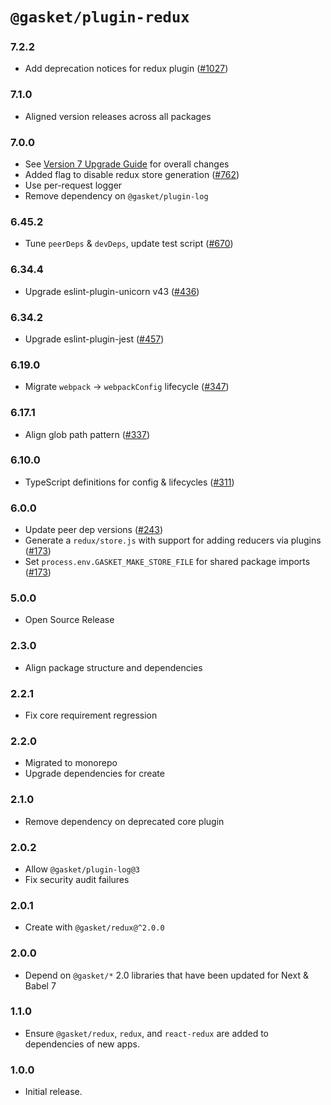 # `@gasket/plugin-redux`

### 7.2.2

- Add deprecation notices for redux plugin ([#1027])

### 7.1.0

- Aligned version releases across all packages

### 7.0.0

- See [Version 7 Upgrade Guide] for overall changes
- Added flag to disable redux store generation ([#762])
- Use per-request logger
- Remove dependency on `@gasket/plugin-log`

### 6.45.2

- Tune `peerDeps` & `devDeps`, update test script ([#670])

### 6.34.4

- Upgrade eslint-plugin-unicorn v43 ([#436])

### 6.34.2

- Upgrade eslint-plugin-jest ([#457])

### 6.19.0

- Migrate `webpack` -> `webpackConfig` lifecycle ([#347])

### 6.17.1

- Align glob path pattern ([#337])

### 6.10.0

- TypeScript definitions for config & lifecycles ([#311])

### 6.0.0

- Update peer dep versions ([#243])
- Generate a `redux/store.js` with support for adding reducers via plugins ([#173])
- Set `process.env.GASKET_MAKE_STORE_FILE` for shared package imports ([#173])

### 5.0.0

- Open Source Release

### 2.3.0

- Align package structure and dependencies

### 2.2.1

- Fix core requirement regression

### 2.2.0

- Migrated to monorepo
- Upgrade dependencies for create

### 2.1.0

- Remove dependency on deprecated core plugin

### 2.0.2

- Allow `@gasket/plugin-log@3`
- Fix security audit failures

### 2.0.1

- Create with `@gasket/redux@^2.0.0`

### 2.0.0

- Depend on `@gasket/*` 2.0 libraries that have been updated for Next & Babel 7

### 1.1.0

- Ensure `@gasket/redux`, `redux`, and `react-redux` are
  added to dependencies of new apps.

### 1.0.0

- Initial release.


[Version 7 Upgrade Guide]: /docs/upgrade-to-7.md
[#173]: https://github.com/godaddy/gasket/pull/173
[#243]: https://github.com/godaddy/gasket/pull/243
[#311]: https://github.com/godaddy/gasket/pull/311
[#337]: https://github.com/godaddy/gasket/pull/337
[#347]: https://github.com/godaddy/gasket/pull/347
[#436]: https://github.com/godaddy/gasket/pull/436
[#457]: https://github.com/godaddy/gasket/pull/457
[#670]: https://github.com/godaddy/gasket/pull/670
[#762]: https://github.com/godaddy/gasket/pull/762
[#1027]: https://github.com/godaddy/gasket/pull/1027
